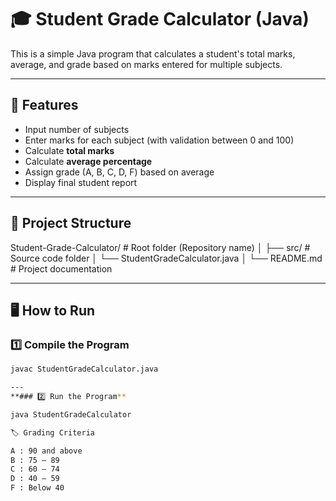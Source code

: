 # 🎓 Student Grade Calculator (Java)

This is a simple Java program that calculates a student's total marks, average, and grade based on marks entered for multiple subjects.

---

## 🚀 Features
- Input number of subjects  
- Enter marks for each subject (with validation between 0 and 100)  
- Calculate **total marks**  
- Calculate **average percentage**  
- Assign grade (A, B, C, D, F) based on average  
- Display final student report  

---

## 📂 Project Structure
Student-Grade-Calculator/       # Root folder (Repository name)
│
├── src/                        # Source code folder
│   └── StudentGradeCalculator.java
│
└── README.md                   # Project documentation

---

## 🖥️ How to Run

### 1️⃣ Compile the Program
```bash
javac StudentGradeCalculator.java

---
**### 2️⃣ Run the Program**

java StudentGradeCalculator

🏷️ Grading Criteria

A : 90 and above
B : 75 – 89
C : 60 – 74
D : 40 – 59
F : Below 40

